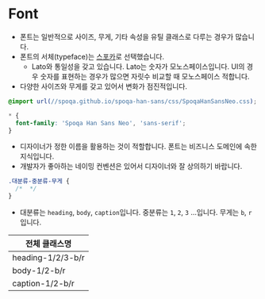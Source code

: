 # Font

- 폰트는 일반적으로 사이즈, 무게, 기타 속성을 유틸 클래스로 다루는 경우가 많습니다.
- 폰트의 서체(typeface)는 [스포카](https://spoqa.github.io/spoqa-han-sans/)로 선택했습니다.
  - Lato와 통일성을 갖고 있습니다. Lato는 숫자가 모노스페이스입니다. UI의 경우 숫자를 표현하는 경우가 많으면 자릿수 비교할 때 모노스페이스 적합니다.
- 다양한 사이즈와 무게를 갖고 있어서 변화가 점진적입니다.

```css
@import url(//spoqa.github.io/spoqa-han-sans/css/SpoqaHanSansNeo.css);

* {
  font-family: 'Spoqa Han Sans Neo', 'sans-serif';
}
```

- 디자이너가 정한 이름을 활용하는 것이 적할합니다. 폰트는 비즈니스 도메인에 속한 지식입니다.
- 개발자가 좋아하는 네이밍 컨벤션은 있어서 디자이너와 잘 상의하기 바랍니다.

```css
.대분류-중분류-무게 {
  /*  */
}
```

- 대분류는 `heading`, `body`, `caption`입니다. 중분류는 `1`, `2`, `3` ...입니다. 무게는 `b`, `r`입니다.

| 전체 클래스명     |
| ----------------- |
| heading-1/2/3-b/r |
| body-1/2-b/r      |
| caption-1/2-b/r   |
